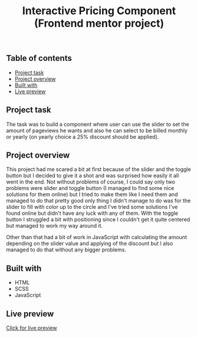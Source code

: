 <h1 align="center">
  Interactive Pricing Component
  <br>
  (Frontend mentor project)
</h1>
<br>


## Table of contents
- [Project task](#project-task)
- [Project overview](#project-overview)
- [Built with](#built-with)
- [Live preview](#live-preview)


## Project task
The task was to build a component where user can use the slider to set the amount of pageviews he wants and also he can select to be billed monthly or yearly (on yearly choice a 25% discount should be applied).

## Project overview
This project had me scared a bit at first because of the slider and the toggle button but I decided to give it a shot and was surprised how easily it all went in the end. Not without problems of course, I could say only two problems were slider and toggle button (I managed to find some nice solutions for them online) but I tried to make them like I need them and managed to do that pretty good only thing I didn't manage to do was for the slider to fill with color up to the circle and I've tried some solutions I've found online but didn't have any luck with any of them. With the toggle button I struggled a bit with positioning since I couldn't get it quite centered but managed to work my way around it.

Other than that had a bit of work in JavaScript with calculating the amount depending on the slider value and applying of the discount but I also managed to do that without any bigger problems.

## Built with
- HTML
- SCSS
- JavaScript
 
## Live preview
[Click for live preview](https://interactive-pricing-component-theta-ochre.vercel.app/)
